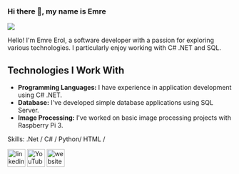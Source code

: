 ### Hi there 👋, my name is Emre
![](https://pbs.twimg.com/profile_banners/1622403612/1700566028/600x200)

Hello! I'm Emre Erol, a software developer with a passion for exploring various technologies. I particularly enjoy working with C# .NET and SQL.
## Technologies I Work With

- **Programming Languages:** I have experience in application development using C# .NET.
- **Database:** I've developed simple database applications using SQL Server.
- **Image Processing:** I've worked on basic image processing projects with Raspberry Pi 3.

Skills: .Net / C# / Python/ HTML /



[<img src='https://cdn.jsdelivr.net/npm/simple-icons@3.0.1/icons/linkedin.svg' alt='linkedin' height='40'>](https://www.linkedin.com/in/emre-erol-76aa2065/)  [<img src='https://cdn.jsdelivr.net/npm/simple-icons@3.0.1/icons/youtube.svg' alt='YouTube' height='40'>](https://www.youtube.com/channel/https://www.youtube.com/channel/UCydE8lpULAA5ANFv7El5LAw)  [<img src='https://cdn.jsdelivr.net/npm/simple-icons@3.0.1/icons/icloud.svg' alt='website' height='40'>](https://mrrol.wordpress.com/)  

